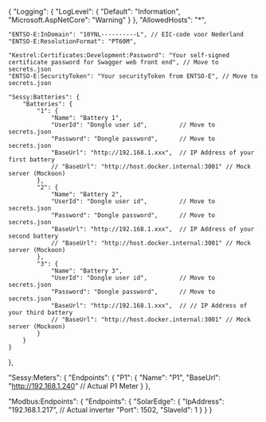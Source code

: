 {
    "Logging": {
        "LogLevel": {
            "Default": "Information",
            "Microsoft.AspNetCore": "Warning"
        }
    },
    "AllowedHosts": "*",

    "ENTSO-E:InDomain": "10YNL----------L", // EIC-code voor Nederland
    "ENTSO-E:ResolutionFormat": "PT60M",

    "Kestrel:Certificates:Development:Password": "Your self-signed certificate password for Swagger web front end", // Move to secrets.json
    "ENTSO-E:SecurityToken": "Your securityToken from ENTSO-E", // Move to secrets.json

    "Sessy:Batteries": {
        "Batteries": {
            "1": {
                "Name": "Battery 1",
                "UserId": "Dongle user id",         // Move to secrets.json
                "Password": "Dongle password",      // Move to secrets.json
                "BaseUrl": "http://192.168.1.xxx",  // IP Address of your first battery
                // "BaseUrl": "http://host.docker.internal:3001" // Mock server (Mockoon)
            },
            "2": {
                "Name": "Battery 2",
                "UserId": "Dongle user id",         // Move to secrets.json
                "Password": "Dongle password",      // Move to secrets.json
                "BaseUrl": "http://192.168.1.xxx",  // IP Address of your second battery
                // "BaseUrl": "http://host.docker.internal:3001" // Mock server (Mockoon)
            },
            "3": {
                "Name": "Battery 3",
                "UserId": "Dongle user id",         // Move to secrets.json
                "Password": "Dongle password",      // Move to secrets.json
                "BaseUrl": "http://192.168.1.xxx",  // // IP Address of your third battery
                // "BaseUrl": "http://host.docker.internal:3001" // Mock server (Mockoon)
            }
        }
    }
},

"Sessy:Meters": {
"Endpoints": {
    "P1": {
        "Name": "P1",
        "BaseUrl": "http://192.168.1.240" // Actual P1 Meter
    }
},

"Modbus:Endpoints": {
    "Endpoints": {
        "SolarEdge": {
            "IpAddress": "192.168.1.217", // Actual inverter
            "Port": 1502,
            "SlaveId": 1
        }
    }
}